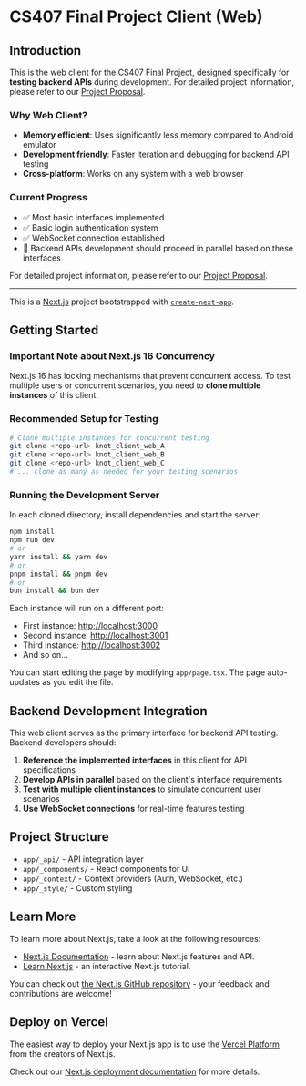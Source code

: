 # CS407 Final Project Client (Web)

## Introduction

This is the web client for the CS407 Final Project, designed specifically for **testing backend APIs** during development. 
For detailed project information, please refer to our [Project Proposal](./CS407_Project_Proposal.pdf).

### Why Web Client?
- **Memory efficient**: Uses significantly less memory compared to Android emulator
- **Development friendly**: Faster iteration and debugging for backend API testing
- **Cross-platform**: Works on any system with a web browser

### Current Progress
- ✅ Most basic interfaces implemented
- ✅ Basic login authentication system
- ✅ WebSocket connection established
- 🚧 Backend APIs development should proceed in parallel based on these interfaces

For detailed project information, please refer to our [Project Proposal](./CS407_Project_Proposal.pdf).

---

This is a [Next.js](https://nextjs.org) project bootstrapped with [`create-next-app`](https://nextjs.org/docs/app/api-reference/cli/create-next-app).

## Getting Started

### Important Note about Next.js 16 Concurrency
Next.js 16 has locking mechanisms that prevent concurrent access. To test multiple users or concurrent scenarios, you need to **clone multiple instances** of this client.

### Recommended Setup for Testing
```bash
# Clone multiple instances for concurrent testing
git clone <repo-url> knot_client_web_A
git clone <repo-url> knot_client_web_B
git clone <repo-url> knot_client_web_C
# ... clone as many as needed for your testing scenarios
```

### Running the Development Server
In each cloned directory, install dependencies and start the server:

```bash
npm install
npm run dev
# or
yarn install && yarn dev
# or
pnpm install && pnpm dev
# or
bun install && bun dev
```

Each instance will run on a different port:
- First instance: [http://localhost:3000](http://localhost:3000)
- Second instance: [http://localhost:3001](http://localhost:3001)
- Third instance: [http://localhost:3002](http://localhost:3002)
- And so on...

You can start editing the page by modifying `app/page.tsx`. The page auto-updates as you edit the file.

## Backend Development Integration

This web client serves as the primary interface for backend API testing. Backend developers should:

1. **Reference the implemented interfaces** in this client for API specifications
2. **Develop APIs in parallel** based on the client's interface requirements
3. **Test with multiple client instances** to simulate concurrent user scenarios
4. **Use WebSocket connections** for real-time features testing

## Project Structure

- `app/_api/` - API integration layer
- `app/_components/` - React components for UI
- `app/_context/` - Context providers (Auth, WebSocket, etc.)
- `app/_style/` - Custom styling

## Learn More

To learn more about Next.js, take a look at the following resources:

- [Next.js Documentation](https://nextjs.org/docs) - learn about Next.js features and API.
- [Learn Next.js](https://nextjs.org/learn) - an interactive Next.js tutorial.

You can check out [the Next.js GitHub repository](https://github.com/vercel/next.js) - your feedback and contributions are welcome!

## Deploy on Vercel

The easiest way to deploy your Next.js app is to use the [Vercel Platform](https://vercel.com/new?utm_medium=default-template&filter=next.js&utm_source=create-next-app&utm_campaign=create-next-app-readme) from the creators of Next.js.

Check out our [Next.js deployment documentation](https://nextjs.org/docs/app/building-your-application/deploying) for more details.
